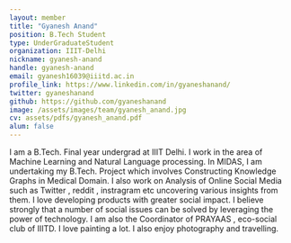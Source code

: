 ```yaml
---
layout: member
title: "Gyanesh Anand"
position: B.Tech Student
type: UnderGraduateStudent
organization: IIIT-Delhi
nickname: gyanesh-anand
handle: gyanesh-anand
email: gyanesh16039@iiitd.ac.in
profile_link: https://www.linkedin.com/in/gyaneshanand/ 
twitter: gyaneshanand
github: https://github.com/gyaneshanand
image: /assets/images/team/gyanesh_anand.jpg
cv: assets/pdfs/gyanesh_anand.pdf
alum: false
---
```


I am a B.Tech. Final year undergrad at IIIT Delhi. I work in the area of Machine Learning and Natural Language processing. In MIDAS, I am undertaking my B.Tech. Project which involves Constructing Knowledge Graphs in Medical Domain. I also work on Analysis of Online Social Media such as Twitter , reddit , instragram etc uncovering various insights from them. 
I love developing products with greater social impact. I believe strongly that a number of social issues can be solved by leveraging the power of technology. I am also the Coordinator of PRAYAAS , eco-social club of IIITD. 
I love painting a lot. I also enjoy photography and travelling. 
